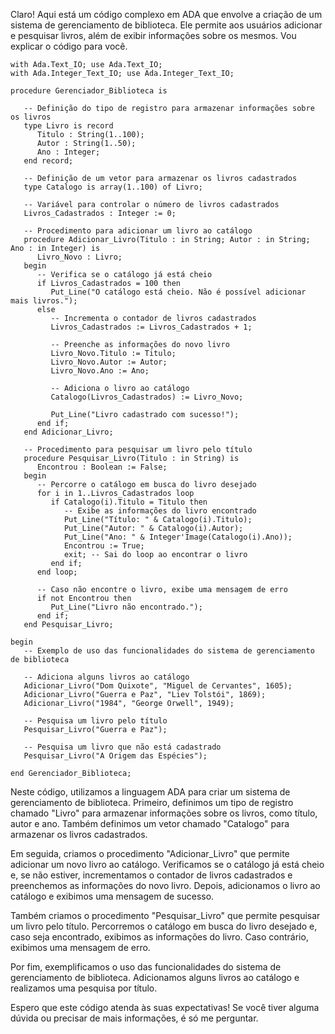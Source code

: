 Claro! Aqui está um código complexo em ADA que envolve a criação de um sistema de gerenciamento de biblioteca. Ele permite aos usuários adicionar e pesquisar livros, além de exibir informações sobre os mesmos. Vou explicar o código para você.

```
with Ada.Text_IO; use Ada.Text_IO;
with Ada.Integer_Text_IO; use Ada.Integer_Text_IO;

procedure Gerenciador_Biblioteca is

   -- Definição do tipo de registro para armazenar informações sobre os livros
   type Livro is record
      Titulo : String(1..100);
      Autor : String(1..50);
      Ano : Integer;
   end record;

   -- Definição de um vetor para armazenar os livros cadastrados
   type Catalogo is array(1..100) of Livro;

   -- Variável para controlar o número de livros cadastrados
   Livros_Cadastrados : Integer := 0;

   -- Procedimento para adicionar um livro ao catálogo
   procedure Adicionar_Livro(Titulo : in String; Autor : in String; Ano : in Integer) is
      Livro_Novo : Livro;
   begin
      -- Verifica se o catálogo já está cheio
      if Livros_Cadastrados = 100 then
         Put_Line("O catálogo está cheio. Não é possível adicionar mais livros.");
      else
         -- Incrementa o contador de livros cadastrados
         Livros_Cadastrados := Livros_Cadastrados + 1;
         
         -- Preenche as informações do novo livro
         Livro_Novo.Titulo := Titulo;
         Livro_Novo.Autor := Autor;
         Livro_Novo.Ano := Ano;
         
         -- Adiciona o livro ao catálogo
         Catalogo(Livros_Cadastrados) := Livro_Novo;
         
         Put_Line("Livro cadastrado com sucesso!");
      end if;
   end Adicionar_Livro;

   -- Procedimento para pesquisar um livro pelo título
   procedure Pesquisar_Livro(Titulo : in String) is
      Encontrou : Boolean := False;
   begin
      -- Percorre o catálogo em busca do livro desejado
      for i in 1..Livros_Cadastrados loop
         if Catalogo(i).Titulo = Titulo then
            -- Exibe as informações do livro encontrado
            Put_Line("Título: " & Catalogo(i).Titulo);
            Put_Line("Autor: " & Catalogo(i).Autor);
            Put_Line("Ano: " & Integer'Image(Catalogo(i).Ano));
            Encontrou := True;
            exit; -- Sai do loop ao encontrar o livro
         end if;
      end loop;
      
      -- Caso não encontre o livro, exibe uma mensagem de erro
      if not Encontrou then
         Put_Line("Livro não encontrado.");
      end if;
   end Pesquisar_Livro;

begin
   -- Exemplo de uso das funcionalidades do sistema de gerenciamento de biblioteca
   
   -- Adiciona alguns livros ao catálogo
   Adicionar_Livro("Dom Quixote", "Miguel de Cervantes", 1605);
   Adicionar_Livro("Guerra e Paz", "Liev Tolstói", 1869);
   Adicionar_Livro("1984", "George Orwell", 1949);
   
   -- Pesquisa um livro pelo título
   Pesquisar_Livro("Guerra e Paz");
   
   -- Pesquisa um livro que não está cadastrado
   Pesquisar_Livro("A Origem das Espécies");
   
end Gerenciador_Biblioteca;
```

Neste código, utilizamos a linguagem ADA para criar um sistema de gerenciamento de biblioteca. Primeiro, definimos um tipo de registro chamado "Livro" para armazenar informações sobre os livros, como título, autor e ano. Também definimos um vetor chamado "Catalogo" para armazenar os livros cadastrados.

Em seguida, criamos o procedimento "Adicionar_Livro" que permite adicionar um novo livro ao catálogo. Verificamos se o catálogo já está cheio e, se não estiver, incrementamos o contador de livros cadastrados e preenchemos as informações do novo livro. Depois, adicionamos o livro ao catálogo e exibimos uma mensagem de sucesso.

Também criamos o procedimento "Pesquisar_Livro" que permite pesquisar um livro pelo título. Percorremos o catálogo em busca do livro desejado e, caso seja encontrado, exibimos as informações do livro. Caso contrário, exibimos uma mensagem de erro.

Por fim, exemplificamos o uso das funcionalidades do sistema de gerenciamento de biblioteca. Adicionamos alguns livros ao catálogo e realizamos uma pesquisa por título.

Espero que este código atenda às suas expectativas! Se você tiver alguma dúvida ou precisar de mais informações, é só me perguntar.